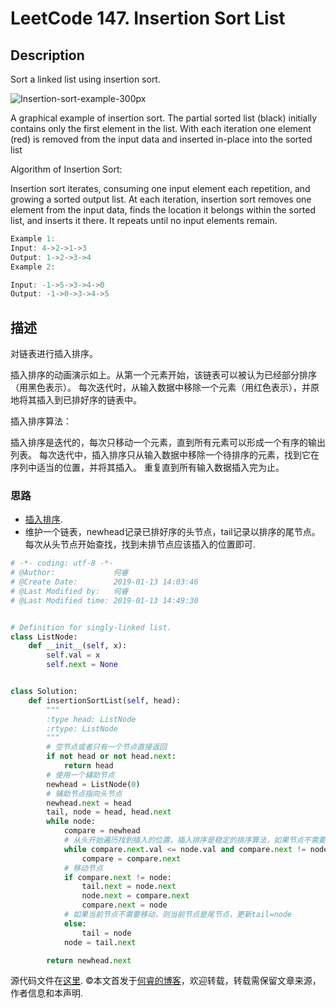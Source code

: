 # LeetCode 147. Insertion Sort List

## Description

Sort a linked list using insertion sort.

![Insertion-sort-example-300px](https://wp.me/aaizn9-12q)

A graphical example of insertion sort. The partial sorted list (black) initially contains only the first element in the list.
With each iteration one element (red) is removed from the input data and inserted in-place into the sorted list

Algorithm of Insertion Sort:

Insertion sort iterates, consuming one input element each repetition, and growing a sorted output list.
At each iteration, insertion sort removes one element from the input data, finds the location it belongs within the sorted list, and inserts it there.
It repeats until no input elements remain.

```C
Example 1:
Input: 4->2->1->3
Output: 1->2->3->4
Example 2:

Input: -1->5->3->4->0
Output: -1->0->3->4->5
```

## 描述

对链表进行插入排序。

插入排序的动画演示如上。从第一个元素开始，该链表可以被认为已经部分排序（用黑色表示）。
每次迭代时，从输入数据中移除一个元素（用红色表示），并原地将其插入到已排好序的链表中。

插入排序算法：

插入排序是迭代的，每次只移动一个元素，直到所有元素可以形成一个有序的输出列表。
每次迭代中，插入排序只从输入数据中移除一个待排序的元素，找到它在序列中适当的位置，并将其插入。
重复直到所有输入数据插入完为止。

### 思路

* [插入排序](https://zh.wikipedia.org/zh-hans/%E6%8F%92%E5%85%A5%E6%8E%92%E5%BA%8F).
* 维护一个链表，newhead记录已排好序的头节点，tail记录以排序的尾节点。每次从头节点开始查找，找到未排节点应该插入的位置即可.

```python
# -*- coding: utf-8 -*-
# @Author:             何睿
# @Create Date:        2019-01-13 14:03:46
# @Last Modified by:   何睿
# @Last Modified time: 2019-01-13 14:49:30


# Definition for singly-linked list.
class ListNode:
    def __init__(self, x):
        self.val = x
        self.next = None


class Solution:
    def insertionSortList(self, head):
        """
        :type head: ListNode
        :rtype: ListNode
        """
        # 空节点或者只有一个节点直接返回
        if not head or not head.next:
            return head
        # 使用一个辅助节点
        newhead = ListNode(0)
        # 辅助节点指向头节点
        newhead.next = head
        tail, node = head, head.next
        while node:
            compare = newhead
            # 从头开始遍历找到插入的位置，插入排序是稳定的排序算法，如果节点不需要移动则不移动节点
            while compare.next.val <= node.val and compare.next != node:
                compare = compare.next
            # 移动节点
            if compare.next != node:
                tail.next = node.next
                node.next = compare.next
                compare.next = node
            # 如果当前节点不需要移动，则当前节点是尾节点，更新tail=node
            else:
                tail = node
            node = tail.next

        return newhead.next
```

源代码文件在[这里](https://github.com/ruicore/Algorithm/blob/master/Leetcode/2019-01-13-147-Insertion-Sort-List.py).
©本文首发于[何睿的博客](https://www.ruicore.cn/leetcode-147-insertion-sort-list/)，欢迎转载，转载需保留文章来源，作者信息和本声明.

